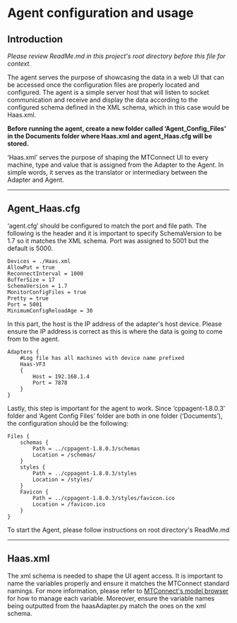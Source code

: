 # Agent configuration and usage

## Introduction

*Please review ReadMe.md in this project's root directory before this file for context.*

The agent serves the purpose of showcasing the data in a web UI that can be accessed once the configuration files are properly located and configured. The agent is a simple server host that will listen to socket communication and receive and display the data according to the configured schema defined in the XML schema, which in this case would be Haas.xml.

**Before running the agent, create a new folder called ‘Agent_Config_Files’ in the Documents folder where Haas.xml and agent_Haas.cfg will be stored.**

‘Haas.xml’ serves the purpose of shaping the MTConnect UI to every machine, type and value that is assigned from the Adapter to the Agent. In simple words, it serves as the translator or intermediary between the Adapter and Agent.

---

## Agent_Haas.cfg

‘agent.cfg’ should be configured to match the port and file path. The following is the header and it is important to specify SchemaVersion to be 1.7 so it matches the XML schema. Port was assigned to 5001 but the default is 5000.


	Devices = ./Haas.xml
	AllowPut = true
	ReconnectInterval = 1000
	BufferSize = 17
	SchemaVersion = 1.7
	MonitorConfigFiles = true
	Pretty = true
	Port = 5001
	MinimumConfigReloadAge = 30


In this part, the host is the IP address of the adapter's host device. Please ensure the IP address is correct as this is where the data is going to come from to the agent.

  

	Adapters {
		#Log file has all machines with device name prefixed
		Haas-VF3
		{
			Host = 192.168.1.4
			Port = 7878
		}
	}

  

Lastly, this step is important for the agent to work. Since ‘cppagent-1.8.0.3’ folder and ‘Agent Config Files’ folder are both in one folder (‘Documents’), the configuration should be the following:

  

	Files {
		schemas {
			Path = ../cppagent-1.8.0.3/schemas
			Location = /schemas/
		}
		styles {
			Path = ../cppagent-1.8.0.3/styles
			Location = /styles/
		}
		Favicon {
			Path = ../cppagent-1.8.0.3/styles/favicon.ico
            Location = /favicon.ico
        }
	}

To start the Agent, please follow instructions on root directory's ReadMe.md

---
## Haas.xml

The xml schema is needed to shape the UI agent access. It is important to name the variables properly and ensure it matches the MTConnect standard namings.
For more information, please refer to [MTConnect's model browser](https://model.mtconnect.org/) for how to manage each variable.
Moreover, ensure the variable names being outputted from the haasAdapter.py match the ones on the xml schema.
